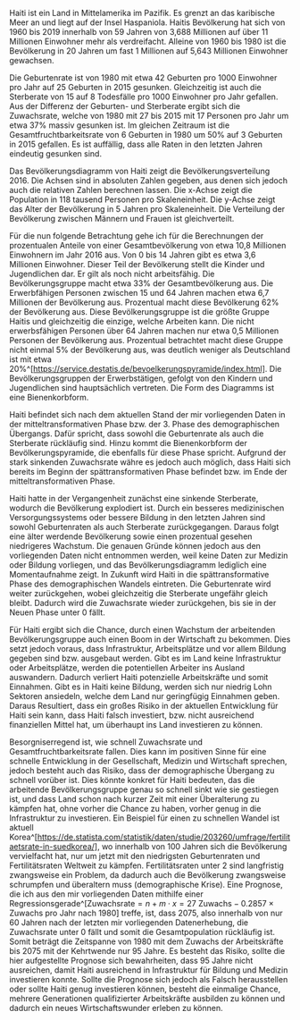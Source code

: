Haiti ist ein Land in Mittelamerika im Pazifik. Es grenzt an das karibische Meer an und liegt auf der Insel Haspaniola. Haitis Bevölkerung hat sich von 1960 bis 2019 innerhalb von 59 Jahren von 3,688 Millionen auf über 11 Millionen Einwohner mehr als verdreifacht. Alleine von 1960 bis 1980 ist die Bevölkerung in 20 Jahren um fast 1 Millionen auf 5,643 Millionen Einwohner gewachsen.

Die Geburtenrate ist von 1980 mit etwa 42 Geburten pro 1000 Einwohner pro Jahr auf 25 Geburten in 2015 gesunken. Gleichzeitig ist auch die Sterberate von 15 auf 8 Todesfälle pro 1000 Einwohner pro Jahr gefallen. Aus der Differenz der Geburten- und Sterberate ergibt sich die Zuwachsrate, welche von 1980 mit 27 bis 2015 mit 17 Personen pro Jahr um etwa 37% massiv gesunken ist. Im gleichen Zeitraum ist die Gesamtfruchtbarkeitsrate von 6 Geburten in 1980 um 50% auf 3 Geburten in 2015 gefallen. Es ist auffällig, dass alle Raten in den letzten Jahren eindeutig gesunken sind.

Das Bevölkerungsdiagramm von Haiti zeigt die Bevölkerungsverteilung 2016. Die Achsen sind in absoluten Zahlen gegeben, aus denen sich jedoch auch die relativen Zahlen berechnen lassen. Die x-Achse zeigt die Population in 118 tausend Personen pro Skaleneinheit. Die y-Achse zeigt das Alter der Bevölkerung in 5 Jahren pro Skaleneinheit. Die Verteilung der Bevölkerung zwischen Männern und Frauen ist gleichverteilt.

Für die nun folgende Betrachtung gehe ich für die Berechnungen der prozentualen Anteile von einer Gesamtbevölkerung von etwa 10,8 Millionen Einwohnern im Jahr 2016 aus. Von 0 bis 14 Jahren gibt es etwa 3,6 Millionen Einwohner. Dieser Teil der Bevölkerung stellt die Kinder und Jugendlichen dar. Er gilt als noch nicht arbeitsfähig. Die Bevölkerungsgruppe macht etwa 33% der Gesamtbevölkerung aus. Die Erwerbfähigen Personen zwischen 15 und 64 Jahren machen etwa 6,7 Millionen der Bevölkerung aus. Prozentual macht diese Bevölkerung 62% der Bevölkerung aus. Diese Bevölkerungsgruppe ist die größte Gruppe Haitis und gleichzeitig die einzige, welche Arbeiten kann. Die nicht erwerbsfähigen Personen über 64 Jahren machen nur etwa 0,5 Millionen Personen der Bevölkerung aus. Prozentual betrachtet macht diese Gruppe nicht einmal 5% der Bevölkerung aus, was deutlich weniger als Deutschland ist mit etwa 20%^[https://service.destatis.de/bevoelkerungspyramide/index.html].
Die Bevölkerungsgruppen der Erwerbstätigen, gefolgt von den Kindern und Jugendlichen sind hauptsächlich vertreten. Die Form des Diagramms ist eine Bienenkorbform.

Haiti befindet sich nach dem aktuellen Stand der mir vorliegenden Daten in der mitteltransformativen Phase bzw. der 3. Phase des demographischen Übergangs. Dafür spricht, dass sowohl die Geburtenrate als auch die Sterberate rückläufig sind. Hinzu kommt die Bienenkorbform der Bevölkerungspyramide, die ebenfalls für diese Phase spricht. Aufgrund der stark sinkenden Zuwachsrate währe es jedoch auch möglich, dass Haiti sich bereits im Beginn der spättransformativen Phase befindet bzw. im Ende der mitteltransformativen Phase.

Haiti hatte in der Vergangenheit zunächst eine sinkende Sterberate, wodurch die Bevölkerung explodiert ist. Durch ein besseres medizinischen Versorgungssystems oder bessere Bildung in den letzten Jahren sind sowohl  Geburtenraten als auch Sterberate zurückgegangen. Daraus folgt eine älter werdende Bevölkerung sowie einen prozentual gesehen niedrigeres Wachstum. Die genauen Gründe können jedoch aus den vorliegenden Daten nicht entnommen werden, weil keine Daten zur Medizin oder Bildung vorliegen, und das Bevölkerungsdiagramm lediglich eine Momentaufnahme zeigt. In Zukunft wird Haiti in die spättransformative Phase des demographischen Wandels eintreten. Die Geburtenrate wird weiter zurückgehen, wobei gleichzeitig die Sterberate ungefähr gleich bleibt. Dadurch wird die Zuwachsrate wieder zurückgehen, bis sie in der Neuen Phase unter 0 fällt.

Für Haiti ergibt sich die Chance, durch einen Wachstum der arbeitenden Bevölkerungsgruppe auch einen Boom in der Wirtschaft zu bekommen. Dies setzt jedoch voraus, dass Infrastruktur, Arbeitsplätze und vor allem Bildung gegeben sind bzw. ausgebaut werden. Gibt es im Land keine Infrastruktur oder Arbeitsplätze, werden die potentiellen Arbeiter ins Ausland auswandern. Dadurch verliert Haiti potenzielle Arbeitskräfte und somit Einnahmen. Gibt es in Haiti keine Bildung, werden sich nur niedrig Lohn Sektoren ansiedeln, welche dem Land nur geringfügig Einnahmen geben. Daraus Resultiert, dass ein großes Risiko in der aktuellen Entwicklung für Haiti sein kann, dass Haiti falsch investiert, bzw. nicht ausreichend finanziellen Mittel hat, um überhaupt ins Land investieren zu können.

Besorgniserregend ist, wie schnell Zuwachsrate und Gesamtfruchtbarkeitsrate fallen. Dies kann im positiven Sinne für eine schnelle Entwicklung in der Gesellschaft, Medizin und Wirtschaft sprechen, jedoch besteht auch das Risiko, dass der demographische Übergang zu schnell vorüber ist. Dies könnte konkret für Haiti bedeuten, das die arbeitende Bevölkerungsgruppe genau so schnell sinkt wie sie gestiegen ist, und dass Land schon nach kurzer Zeit mit einer Überalterung zu kämpfen hat, ohne vorher die Chance zu haben, vorher genug in die Infrastruktur zu investieren. Ein Beispiel für einen zu schnellen Wandel ist aktuell Korea^[https://de.statista.com/statistik/daten/studie/203260/umfrage/fertilitaetsrate-in-suedkorea/], wo innerhalb von 100 Jahren sich die Bevölkerung vervielfacht hat, nur um jetzt mit den niedrigsten Geburtenraten und Fertilitätsraten Weltweit zu kämpfen. Fertilitätsraten unter 2 sind langfristig zwangsweise ein Problem, da dadurch auch die Bevölkerung zwangsweise schrumpfen und überaltern muss (demographische Krise). Eine Prognose, die ich aus den mir vorliegenden Daten mithilfe einer Regressionsgerade^[$\text{Zuwachsrate}=n + m\cdot x=27\text{ Zuwachs}-0.2857\times\text{ Zuwachs pro Jahr nach 1980}$] treffe, ist, dass 2075, also innerhalb von nur 60 Jahren nach der letzten mir vorliegenden Datenerhebung, die Zuwachsrate unter 0 fällt und somit die Gesamtpopulation rückläufig ist. Somit beträgt die Zeitspanne von 1980 mit dem Zuwachs der Arbeitskräfte bis 2075 mit der Kehrtwende nur 95 Jahre. Es besteht das Risiko, sollte die hier aufgestellte Prognose sich bewahrheiten, dass 95 Jahre nicht ausreichen, damit Haiti ausreichend in Infrastruktur für Bildung und Medizin investieren konnte.
Sollte die Prognose sich jedoch als Falsch herausstellen oder sollte Haiti genug investieren können, besteht die einmalige Chance, mehrere Generationen qualifizierter Arbeitskräfte ausbilden zu können und dadurch ein neues Wirtschaftswunder erleben zu können.
